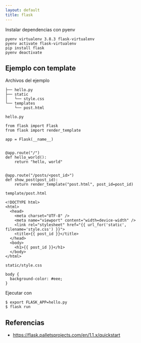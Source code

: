 ```yaml
---
layout: default
title: flask
---
```


Instalar dependencias con pyenv

    pyenv virtualenv 3.8.3 flask-virtualenv
    pyenv activate flask-virtualenv
    pip install flask
    pyenv deactivate

## Ejemplo con template

Archivos del ejemplo

```
├── hello.py
├── static
│   └── style.css
└── templates
    └── post.html
```

`hello.py`

```
from flask import Flask
from flask import render_template

app = Flask(__name__)


@app.route("/")
def hello_world():
    return "hello, world"


@app.route("/posts/<post_id>")
def show_post(post_id):
    return render_template("post.html", post_id=post_id)
```

`template/post.html`

```
<!DOCTYPE html>
<html>
  <head>
    <meta charset="UTF-8" />
    <meta name="viewport" content="width=device-width" />
    <link rel="stylesheet" href="{{ url_for('static', filename='style.css') }}">
    <title>{{ post_id }}</title>
  </head>
  <body>
    <h1>{{ post_id }}</h1>
  </body>
</html>
```

`static/style.css`

```
body {
  background-color: #eee;
}
```

Ejecutar con

```
$ export FLASK_APP=hello.py
$ flask run
```


## Referencias

* https://flask.palletsprojects.com/en/1.1.x/quickstart
